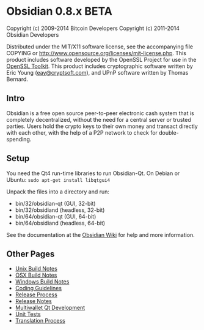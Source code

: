 Obsidian 0.8.x BETA
====================

Copyright (c) 2009-2014 Bitcoin Developers
Copyright (c) 2011-2014 Obsidian Developers

Distributed under the MIT/X11 software license, see the accompanying
file COPYING or http://www.opensource.org/licenses/mit-license.php.
This product includes software developed by the OpenSSL Project for use in the [OpenSSL Toolkit](http://www.openssl.org/). This product includes
cryptographic software written by Eric Young ([eay@cryptsoft.com](mailto:eay@cryptsoft.com)), and UPnP software written by Thomas Bernard.


Intro
---------------------
Obsidian is a free open source peer-to-peer electronic cash system that is
completely decentralized, without the need for a central server or trusted
parties.  Users hold the crypto keys to their own money and transact directly
with each other, with the help of a P2P network to check for double-spending.


Setup
---------------------
You need the Qt4 run-time libraries to run Obsidian-Qt. On Debian or Ubuntu:
	`sudo apt-get install libqtgui4`

Unpack the files into a directory and run:

- bin/32/obsidian-qt (GUI, 32-bit)
- bin/32/obsidiand (headless, 32-bit)
- bin/64/obsidian-qt (GUI, 64-bit)
- bin/64/obsidiand (headless, 64-bit)

See the documentation at the [Obsidian Wiki](http://obsidian.info)
for help and more information.


Other Pages
---------------------
- [Unix Build Notes](build-unix.md)
- [OSX Build Notes](build-osx.md)
- [Windows Build Notes](build-msw.md)
- [Coding Guidelines](coding.md)
- [Release Process](release-process.md)
- [Release Notes](release-notes.md)
- [Multiwallet Qt Development](multiwallet-qt.md)
- [Unit Tests](unit-tests.md)
- [Translation Process](translation_process.md)
